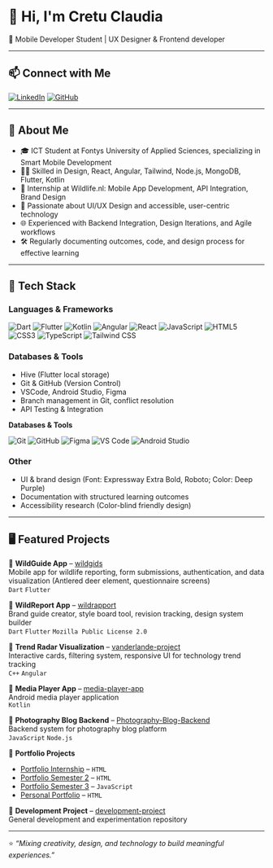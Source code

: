 # 👋 Hi, I'm Cretu Claudia

🚀 Mobile Developer Student | UX Designer & Frontend developer

---

## 📫 Connect with Me

[![LinkedIn](https://img.shields.io/badge/LinkedIn-0077B5?style=for-the-badge&logo=linkedin&logoColor=white)](https://www.linkedin.com/in/claudia-cretu-746093271/)
[![GitHub](https://img.shields.io/badge/GitHub-100000?style=for-the-badge&logo=github&logoColor=white)](https://github.com/Claudia29a)


---

## 🌟 About Me

- 🎓 ICT Student at Fontys University of Applied Sciences, specializing in Smart Mobile Development  
- 🧑‍💻 Skilled in Design, React, Angular, Tailwind, Node.js, MongoDB, Flutter, Kotlin  
- 📱 Internship at Wildlife.nl: Mobile App Development, API Integration, Brand Design  
- 🎨 Passionate about UI/UX Design and accessible, user-centric technology  
- 🌐 Experienced with Backend Integration, Design Iterations, and Agile workflows  
- 🛠️ Regularly documenting outcomes, code, and design process for effective learning  

---

## 🔧 Tech Stack

### Languages & Frameworks

![Dart](https://img.shields.io/badge/Dart-0175C2?style=for-the-badge&logo=dart&logoColor=white)
![Flutter](https://img.shields.io/badge/Flutter-02569B?style=for-the-badge&logo=flutter&logoColor=white)
![Kotlin](https://img.shields.io/badge/Kotlin-0095D5?style=for-the-badge&logo=kotlin&logoColor=white)
![Angular](https://img.shields.io/badge/Angular-DD0031?style=for-the-badge&logo=angular&logoColor=white)
![React](https://img.shields.io/badge/React-61DAFB?style=for-the-badge&logo=react&logoColor=black)
![JavaScript](https://img.shields.io/badge/JavaScript-F7DF1E?style=for-the-badge&logo=javascript&logoColor=black)
![HTML5](https://img.shields.io/badge/HTML5-E34F26?style=for-the-badge&logo=html5&logoColor=white)
![CSS3](https://img.shields.io/badge/CSS3-1572B6?style=for-the-badge&logo=css3&logoColor=white)
![TypeScript](https://img.shields.io/badge/TypeScript-3178C6?style=for-the-badge&logo=typescript&logoColor=white)
![Tailwind CSS](https://img.shields.io/badge/Tailwind_CSS-06B6D4?style=for-the-badge&logo=tailwind-css&logoColor=white)


### Databases & Tools

- Hive (Flutter local storage)  
- Git & GitHub (Version Control)  
- VSCode, Android Studio, Figma  
- Branch management in Git, conflict resolution  
- API Testing & Integration

**Databases & Tools**

![Git](https://img.shields.io/badge/Git-F05032?style=for-the-badge&logo=git&logoColor=white)
![GitHub](https://img.shields.io/badge/GitHub-100000?style=for-the-badge&logo=github&logoColor=white)
![Figma](https://img.shields.io/badge/Figma-F24E1E?style=for-the-badge&logo=figma&logoColor=white)
![VS Code](https://img.shields.io/badge/VS_Code-007ACC?style=for-the-badge&logo=visual-studio-code&logoColor=white)
![Android Studio](https://img.shields.io/badge/Android_Studio-3DDC84?style=for-the-badge&logo=android-studio&logoColor=white)

### Other

- UI & brand design (Font: Expressway Extra Bold, Roboto; Color: Deep Purple)  
- Documentation with structured learning outcomes  
- Accessibility research (Color-blind friendly design)  

---

## 🖥️ Featured Projects

🔹 **WildGuide App** – [wildgids](https://github.com/Claudia29a/wildgids)  
Mobile app for wildlife reporting, form submissions, authentication, and data visualization (Antlered deer element, questionnaire screens)  
`Dart` `Flutter`

🔹 **WildReport App** – [wildrapport](https://github.com/Claudia29a/wildrapport)  
Brand guide creator, style board tool, revision tracking, design system builder  
`Dart` `Flutter` `Mozilla Public License 2.0`

🔹 **Trend Radar Visualization** – [vanderlande-project](https://github.com/Claudia29a/vanderlande-project)  
Interactive cards, filtering system, responsive UI for technology trend tracking  
`C++` `Angular`

🔹 **Media Player App** – [media-player-app](https://github.com/Claudia29a/media-player-app)  
Android media player application  
`Kotlin`

🔹 **Photography Blog Backend** – [Photography-Blog-Backend](https://github.com/Claudia29a/Photography-Blog-Backend)  
Backend system for photography blog platform  
`JavaScript` `Node.js`

🔹 **Portfolio Projects**  
- [Portfolio Internship](https://github.com/Claudia29a/Portfolio-internship) – `HTML`
- [Portfolio Semester 2](https://github.com/Claudia29a/PortfolioSemester2-main) – `HTML`
- [Portfolio Semester 3](https://github.com/Claudia29a/PortfolioSemester3-main) – `JavaScript`
- [Personal Portfolio](https://github.com/Claudia29a/personal-portfolio) – `HTML`

🔹 **Development Project** – [development-project](https://github.com/Claudia29a/development-project)  
General development and experimentation repository

---

⭐️ *“Mixing creativity, design, and technology to build meaningful experiences.”*

